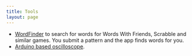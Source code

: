 ```yaml
---
title: Tools
layout: page
---
```


- [WordFinder](https://dilawars.me/wordfinder) to search for words for Words With Friends, Scrabble and similar games. You submit a pattern and the app finds words for you.
- [Arduino based oscilloscope](https://github.com/dilawar/SerialScope).
